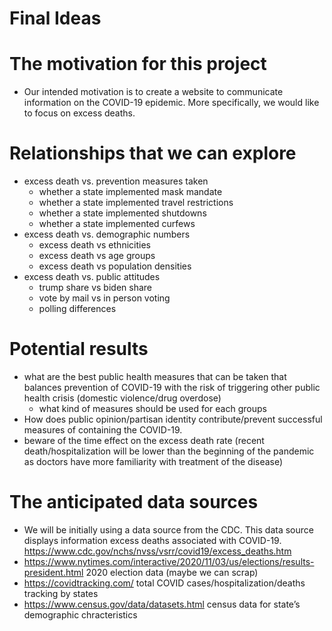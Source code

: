 Final Ideas
================

# The motivation for this project

  - Our intended motivation is to create a website to communicate
    information on the COVID-19 epidemic. More specifically, we would
    like to focus on excess deaths.

# Relationships that we can explore

  - excess death vs. prevention measures taken
      - whether a state implemented mask mandate
      - whether a state implemented travel restrictions
      - whether a state implemented shutdowns
      - whether a state implemented curfews
  - excess death vs. demographic numbers
      - excess death vs ethnicities
      - excess death vs age groups
      - excess death vs population densities
  - excess death vs. public attitudes
      - trump share vs biden share
      - vote by mail vs in person voting
      - polling differences

# Potential results

  - what are the best public health measures that can be taken that
    balances prevention of COVID-19 with the risk of triggering other
    public health crisis (domestic violence/drug overdose)
      - what kind of measures should be used for each groups
  - How does public opinion/partisan identity contribute/prevent
    successful measures of containing the COVID-19.
  - beware of the time effect on the excess death rate (recent
    death/hospitalization will be lower than the beginning of the
    pandemic as doctors have more familiarity with treatment of the
    disease)

# The anticipated data sources

  - We will be initially using a data source from the CDC. This data
    source displays information excess deaths associated with COVID-19.
    <https://www.cdc.gov/nchs/nvss/vsrr/covid19/excess_deaths.htm>
  - <https://www.nytimes.com/interactive/2020/11/03/us/elections/results-president.html>
    2020 election data (maybe we can scrap)
  - <https://covidtracking.com/> total COVID
    cases/hospitalization/deaths tracking by states
  - <https://www.census.gov/data/datasets.html> census data for state’s
    demographic chracteristics

